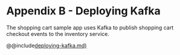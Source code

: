 # Appendix B - Deploying Kafka

The shopping cart sample app uses Kafka to publish shopping cart checkout events to the inventory service.

@@include[deploying-kafka.md)](../includes/deploying-kafka.md)